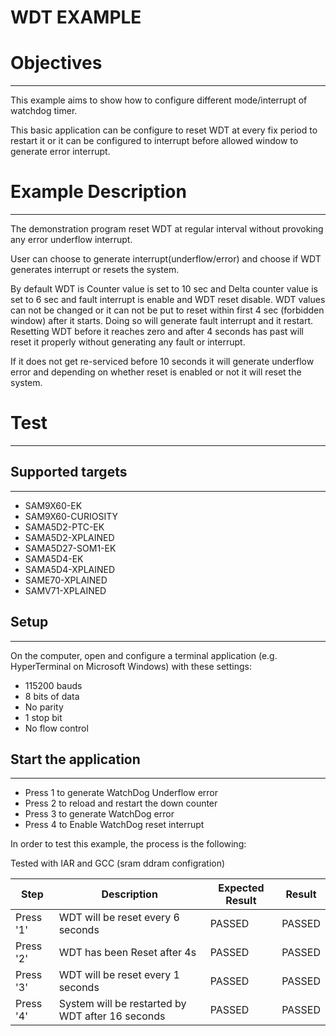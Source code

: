 WDT EXAMPLE
============

# Objectives
------------
This example aims to show how to configure different mode/interrupt of watchdog
timer.

This basic application can be configure to reset WDT at every fix period to
restart it or it can be configured to interrupt before allowed window to
generate error interrupt.

# Example Description
---------------------
The demonstration program reset WDT at regular interval without provoking any
error underflow interrupt.

User can choose to generate interrupt(underflow/error) and choose if WDT
generates interrupt or resets the system.

By default WDT is Counter value is set to 10 sec and Delta counter value is set
to 6 sec and fault interrupt is enable and WDT reset disable. WDT values can
not be changed or it can not be put to reset within first 4 sec (forbidden
window) after it starts. Doing so will generate fault interrupt and it restart.
Resetting WDT before it reaches zero and after 4 seconds has past will reset it
properly without generating any fault or interrupt.

If it does not get re-serviced before 10 seconds it will generate underflow
error and depending on whether reset is enabled or not it will reset the
system.

# Test
------
## Supported targets
--------------------
* SAM9X60-EK
* SAM9X60-CURIOSITY
* SAMA5D2-PTC-EK
* SAMA5D2-XPLAINED
* SAMA5D27-SOM1-EK
* SAMA5D4-EK
* SAMA5D4-XPLAINED
* SAME70-XPLAINED
* SAMV71-XPLAINED

## Setup
--------
On the computer, open and configure a terminal application
(e.g. HyperTerminal on Microsoft Windows) with these settings:
 - 115200 bauds
 - 8 bits of data
 - No parity
 - 1 stop bit
 - No flow control

## Start the application
------------------------

 - Press 1 to generate WatchDog Underflow error
 - Press 2 to reload and restart the down counter
 - Press 3 to generate WatchDog error
 - Press 4 to Enable WatchDog reset interrupt

In order to test this example, the process is the following:

Tested with IAR and GCC (sram ddram configration)

Step | Description | Expected Result | Result
-----|-------------|-----------------|-------
Press '1' | WDT will be reset every 6 seconds | PASSED | PASSED
Press '2' | WDT has been Reset after 4s| PASSED | PASSED
Press '3' | WDT will be reset every 1 seconds | PASSED | PASSED
Press '4' | System will be restarted by WDT after 16 seconds| PASSED | PASSED

